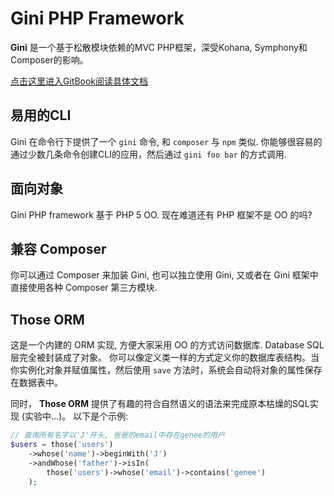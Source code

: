 # Gini PHP Framework

**Gini** 是一个基于松散模块依赖的MVC PHP框架，深受Kohana, Symphony和Composer的影响。

[点击这里进入GitBook阅读具体文档](http://iamfat.gitbooks.io/gini-book/)

## 易用的CLI
Gini 在命令行下提供了一个 `gini` 命令, 和 `composer` 与 `npm` 类似. 你能够很容易的通过少数几条命令创建CLI的应用，然后通过 `gini foo bar` 的方式调用.

## 面向对象
Gini PHP framework 基于 PHP 5 OO. 现在难道还有 PHP 框架不是 OO 的吗?

## 兼容 Composer
你可以通过 Composer 来加装 Gini, 也可以独立使用 Gini, 又或者在 Gini 框架中直接使用各种 Composer 第三方模块.

## Those ORM
这是一个内建的 ORM 实现, 方便大家采用 OO 的方式访问数据库. Database SQL 层完全被封装成了对象。 你可以像定义类一样的方式定义你的数据库表结构。当你实例化对象并赋值属性，然后使用 `save` 方法时，系统会自动将对象的属性保存在数据表中。

同时， **Those ORM** 提供了有趣的符合自然语义的语法来完成原本枯燥的SQL实现 (实验中...)。
以下是个示例:
```php
// 查询所有名字以'J'开头, 爸爸的email中存在genee的用户
$users = those('users')
    ->whose('name')->beginWith('J')
    ->andWhose('father')->isIn(
        those('users')->whose('email')->contains('genee')
    );
```
